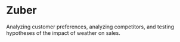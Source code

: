 # Zuber
Analyzing customer preferences, analyzing competitors, and testing hypotheses of the impact of weather on sales.
